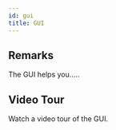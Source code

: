 ```yaml
---
id: gui
title: GUI
---
```


## Remarks

The GUI helps you.....

## Video Tour

Watch a video tour of the GUI.